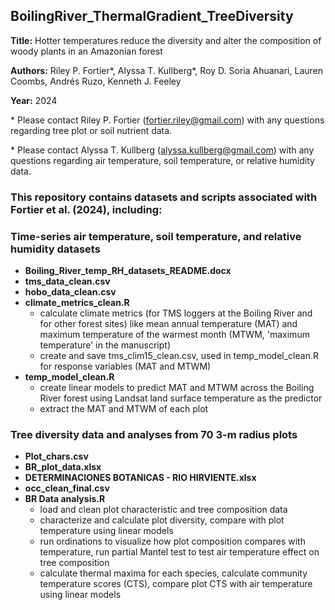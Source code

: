 ## BoilingRiver_ThermalGradient_TreeDiversity

__Title:__ Hotter temperatures reduce the diversity and alter the composition of woody plants in an Amazonian forest

__Authors:__ Riley P. Fortier*, Alyssa T. Kullberg*, Roy D. Soria Ahuanari, Lauren Coombs, Andrés Ruzo, Kenneth J. Feeley

__Year:__ 2024


\* Please contact Riley P. Fortier (fortier.riley@gmail.com) with any questions regarding tree plot or soil nutrient data.

\* Please contact Alyssa T. Kullberg (alyssa.kullberg@gmail.com) with any questions regarding air temperature, soil temperature, or relative humidity data.


### This repository contains datasets and scripts associated with Fortier et al. (2024), including:


### Time-series air temperature, soil temperature, and relative humidity datasets
* __Boiling_River_temp_RH_datasets_README.docx__
* __tms_data_clean.csv__
* __hobo_data_clean.csv__
* __climate_metrics_clean.R__ 
   + calculate climate metrics (for TMS loggers at the Boiling River and for other forest sites) like mean annual temperature (MAT) and maximum temperature of the warmest month (MTWM, 'maximum temperature' in the manuscript)
   + create and save tms_clim15_clean.csv, used in temp_model_clean.R for response variables (MAT and MTWM)
* __temp_model_clean.R__ 
  + create linear models to predict MAT and MTWM across the Boiling River forest using Landsat land surface temperature as the predictor
  + extract the MAT and MTWM of each plot


### Tree diversity data and analyses from 70 3-m radius plots
* __Plot_chars.csv__
* __BR_plot_data.xlsx__
* __DETERMINACIONES BOTANICAS - RIO HIRVIENTE.xlsx__
* __occ_clean_final.csv__
* __BR Data analysis.R__ 
   + load and clean plot characteristic and tree composition data
   + characterize and calculate plot diversity, compare with plot temperature using linear models
   + run ordinations to visualize how plot composition compares with temperature, run partial Mantel test to test air temperature effect on tree composition
   + calculate thermal maxima for each species, calculate community temperature scores (CTS), compare plot CTS with air temperature using linear models 
